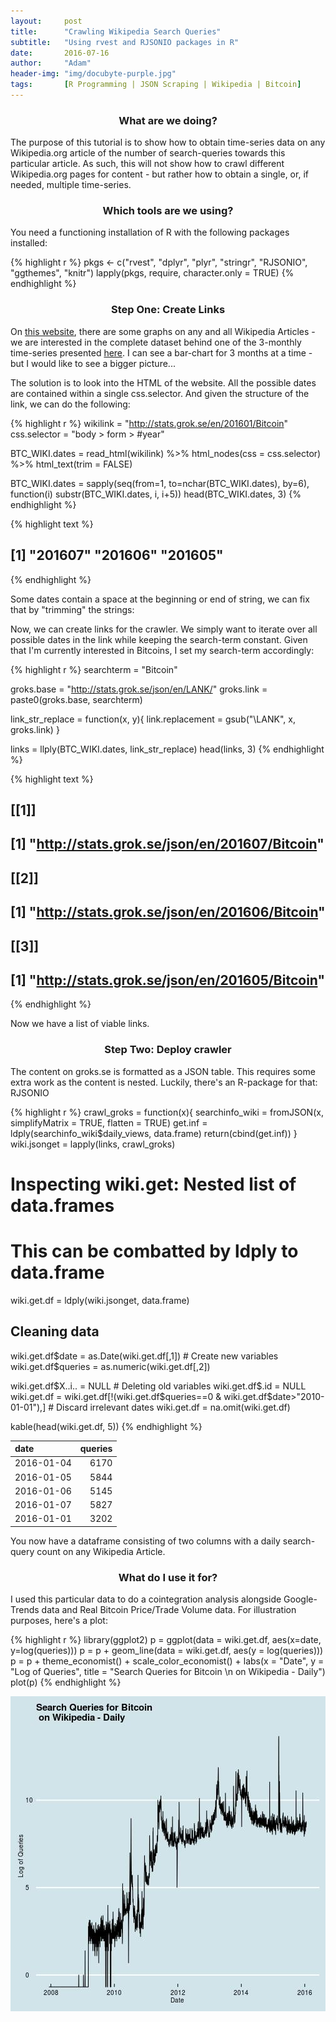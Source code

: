 ```yaml
---
layout:     post
title:      "Crawling Wikipedia Search Queries"
subtitle:   "Using rvest and RJSONIO packages in R"
date:       2016-07-16
author:     "Adam"
header-img: "img/docubyte-purple.jpg"
tags:		[R Programming | JSON Scraping | Wikipedia | Bitcoin]
---
```


<h3><center> What are we doing? </center></h3>

The purpose of this tutorial is to show how to obtain time-series data on any Wikipedia.org article of the number of search-queries towards this particular article. As such, this will not show how to crawl different Wikipedia.org pages for content - but rather how to obtain a single, or, if needed, multiple time-series. 

<h3><center> Which tools are we using? </center></h3>

You need a functioning installation of R with the following packages installed:


{% highlight r %}
pkgs <- c("rvest", 
          "dplyr", 
          "plyr", 
          "stringr", 
          "RJSONIO",
          "ggthemes",
          "knitr")
lapply(pkgs, require, character.only  = TRUE)
{% endhighlight %}

<h3><center> Step One: Create Links </center></h3>

On [this website](http://stats.grok.se/en), there are some graphs on any and all Wikipedia Articles - we are interested in the complete dataset behind one of the 3-monthly time-series presented [here](http://stats.grok.se/en/201601/Bitcoin). I can see a bar-chart for 3 months at a time - but I would like to see a bigger picture...

The solution is to look into the HTML of the website. All the possible dates are contained within a single css.selector. And given the structure of the link, we can do the following:


{% highlight r %}
wikilink = "http://stats.grok.se/en/201601/Bitcoin"
css.selector = "body > form > #year"

BTC_WIKI.dates = read_html(wikilink) %>%
  html_nodes(css = css.selector) %>%
  html_text(trim = FALSE)


BTC_WIKI.dates = sapply(seq(from=1, to=nchar(BTC_WIKI.dates), by=6), function(i) substr(BTC_WIKI.dates, i, i+5))
head(BTC_WIKI.dates, 3)
{% endhighlight %}



{% highlight text %}
## [1] "201607" "201606" "201605"
{% endhighlight %}

Some dates contain a space at the beginning or end of string, we can fix that by "trimming" the strings:


Now, we can create links for the crawler. We simply want to iterate over all possible dates in the link while keeping the search-term constant. Given that I'm currently interested in Bitcoins, I set my search-term accordingly:



{% highlight r %}
searchterm = "Bitcoin"

groks.base = "http://stats.grok.se/json/en/LANK/"
groks.link = paste0(groks.base, searchterm)

link_str_replace = function(x, y){
  link.replacement = gsub("\\LANK", x, groks.link)
}


links = llply(BTC_WIKI.dates, link_str_replace)
head(links, 3)
{% endhighlight %}



{% highlight text %}
## [[1]]
## [1] "http://stats.grok.se/json/en/201607/Bitcoin"
## 
## [[2]]
## [1] "http://stats.grok.se/json/en/201606/Bitcoin"
## 
## [[3]]
## [1] "http://stats.grok.se/json/en/201605/Bitcoin"
{% endhighlight %}

Now we have a list of viable links. 

<h3><center> Step Two: Deploy crawler </center></h3>

The content on groks.se is formatted as a JSON table. This requires some extra work as the content is nested. Luckily, there's an R-package for that: RJSONIO


{% highlight r %}
crawl_groks = function(x){
  searchinfo_wiki = fromJSON(x, simplifyMatrix = TRUE, flatten = TRUE)
    get.inf = ldply(searchinfo_wiki$daily_views, data.frame)
  return(cbind(get.inf))
}
wiki.jsonget = lapply(links, crawl_groks)

 # Inspecting wiki.get: Nested list of data.frames
 # This can be combatted by ldply to data.frame
wiki.get.df = ldply(wiki.jsonget, data.frame)

## Cleaning data ##
wiki.get.df$date = as.Date(wiki.get.df[,1])                                             # Create new variables 
wiki.get.df$queries = as.numeric(wiki.get.df[,2])

wiki.get.df$X..i.. = NULL                                                               # Deleting old variables
wiki.get.df$.id = NULL
wiki.get.df = wiki.get.df[!(wiki.get.df$queries==0 & wiki.get.df$date>"2010-01-01"),]   # Discard irrelevant dates
wiki.get.df = na.omit(wiki.get.df)

kable(head(wiki.get.df, 5))
{% endhighlight %}



|date       | queries|
|:----------|-------:|
|2016-01-04 |    6170|
|2016-01-05 |    5844|
|2016-01-06 |    5145|
|2016-01-07 |    5827|
|2016-01-01 |    3202|

You now have a dataframe consisting of two columns with a daily search-query count on any Wikipedia Article. 

<h3><center> What do I use it for? </center></h3>

I used this particular data to do a cointegration analysis alongside Google-Trends data and Real Bitcoin Price/Trade Volume data. For illustration purposes, here's a plot:


{% highlight r %}
library(ggplot2)
p = ggplot(data = wiki.get.df, aes(x=date, y=log(queries)))
p = p + geom_line(data = wiki.get.df, aes(y = log(queries)))
p = p + theme_economist() + scale_color_economist() + 
  labs(x = "Date", y = "Log of Queries", title = "Search Queries for Bitcoin \n on Wikipedia - Daily")
plot(p)
{% endhighlight %}

<img src="img/plot-1.jpg"/>
